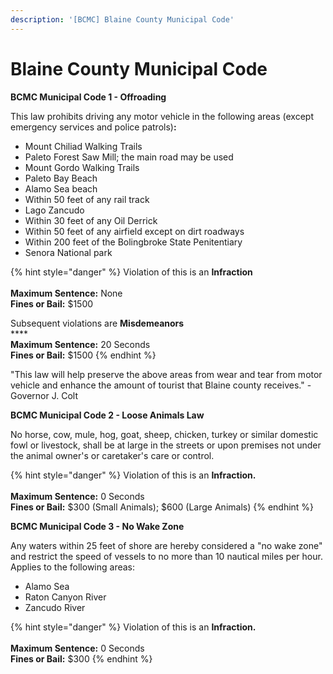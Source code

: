 ```yaml
---
description: '[BCMC] Blaine County Municipal Code'
---
```


# Blaine County Municipal Code



**BCMC Municipal Code 1 - Offroading**

This law prohibits driving any motor vehicle in the following areas (except emergency services and police patrols)**:**&#x20;

* Mount Chiliad Walking Trails&#x20;
* Paleto Forest Saw Mill; the main road may be used
* Mount Gordo Walking Trails
* Paleto Bay Beach
* Alamo Sea beach
* Within 50 feet of any rail track
* Lago Zancudo
* Within 30 feet of any Oil Derrick
* Within 50 feet of any airfield except on dirt roadways
* Within 200 feet of the Bolingbroke State Penitentiary&#x20;
* Senora National park

{% hint style="danger" %}
Violation of this is an **Infraction** \
\
**Maximum Sentence:** None\
**Fines or Bail:** $1500

Subsequent violations are **Misdemeanors**\
****\
**Maximum Sentence:** 20 Seconds\
**Fines or Bail:** $1500
{% endhint %}

"This law will help preserve the above areas from wear and tear from motor vehicle and enhance the amount of tourist that Blaine county receives." - Governor J. Colt

**BCMC Municipal Code 2 - Loose Animals Law**

No horse, cow, mule, hog, goat, sheep, chicken, turkey or similar domestic fowl or livestock, shall be at large in the streets or upon premises not under the animal owner's or caretaker's care or control.&#x20;

{% hint style="danger" %}
Violation of this is an **Infraction.**\
\
**Maximum Sentence:** 0 Seconds \
**Fines or Bail:** $300 (Small Animals); $600 (Large Animals)
{% endhint %}

**BCMC Municipal Code 3 - No Wake Zone**

Any waters within 25 feet of shore are hereby considered a "no wake zone" and restrict the speed of vessels to no more than 10 nautical miles per hour. Applies to the following areas:

* Alamo Sea&#x20;
* Raton Canyon River
* Zancudo River

{% hint style="danger" %}
Violation of this is an **Infraction.**\
\
**Maximum Sentence:** 0 Seconds \
**Fines or Bail:** $300
{% endhint %}
